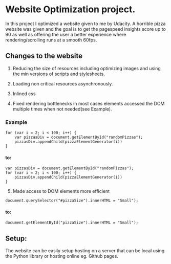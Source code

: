 # Website Optimization project.

In this project I optimized a website given to me by Udacity. A horrible pizza website was given and the goal is to get the pagespeed insights score up to 90 as well as offering the user a better experience where rendering/scrolling runs at a smooth 60fps.

## Changes to the website


1. Reducing the size of resources including optimizing images and using the min versions of scripts and stylesheets.

2. Loading non critical resources asynchronously.

3. Inlined css

4. Fixed rendering bottlenecks in most cases elements accessed the DOM multiple times when not needed(see Example).

### Example

```
for (var i = 2; i < 100; i++) {
    var pizzasDiv = document.getElementById("randomPizzas");
    pizzasDiv.appendChild(pizzaElementGenerator(i))
}
```

#### to:

```
var pizzasDiv = document.getElementById("randomPizzas");
for (var i = 2; i < 100; i++) {
    pizzasDiv.appendChild(pizzaElementGenerator(i))
}
```


5. Made access to DOM elements more efficient

```
document.querySelector("#pizzaSize").innerHTML = "Small");
```

#### to:

```
document.getElementById("pizzaSize").innerHTML = "Small");
```


## Setup:

The website can be easily setup hosting on a server that can be local using the Python library or hosting online eg. Github pages.
